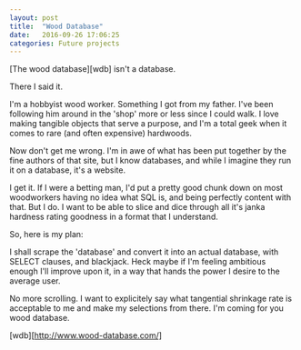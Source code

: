 ```yaml
---
layout: post
title:  "Wood Database"
date:   2016-09-26 17:06:25
categories: Future projects
---
```


[The wood database][wdb] isn't a database.

There I said it. 

I'm a hobbyist wood worker.  Something I got from my father.  I've been following him around in the 'shop' more or less since I could walk.  I love making tangible objects that serve a purpose,  and I'm a total geek when it comes to rare (and often expensive) hardwoods.  

Now don't get me wrong.  I'm in awe of what has been put together by the fine authors of that site, but I know databases, and while I imagine they run it on a database, it's a website.  

I get it.  If I were a betting man,  I'd put a pretty good chunk down on most woodworkers having no idea what SQL is, and being perfectly content with that.  But I do.  I want to be able to slice and dice through all it's janka hardness rating goodness in a format that I understand.

So,  here is my plan:

I shall scrape the 'database' and convert it into an actual database,  with SELECT clauses, and blackjack.  Heck maybe if I'm feeling ambitious enough I'll improve upon it, in a way that hands the power I desire to the average user.  

No more scrolling.  I want to explicitely say what tangential shrinkage rate is acceptable to me and make my selections from there.  I'm coming for you wood database.

[wdb][http://www.wood-database.com/]


